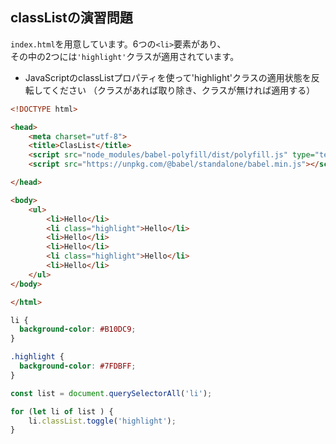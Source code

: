 ## classListの演習問題

`index.html`を用意しています。6つの`<li>`要素があり、  
その中の2つには`'highlight'`クラスが適用されています。  
- JavaScriptのclassListプロパティを使って'highlight'クラスの適用状態を反転してください
（クラスがあれば取り除き、クラスが無ければ適用する）  

```html
<!DOCTYPE html>

<head>
    <meta charset="utf-8">
    <title>ClasList</title>
    <script src="node_modules/babel-polyfill/dist/polyfill.js" type="text/javascript"> </script>
    <script src="https://unpkg.com/@babel/standalone/babel.min.js"></script>

</head>

<body>
    <ul>
        <li>Hello</li>
        <li class="highlight">Hello</li>
        <li>Hello</li>
        <li>Hello</li>
        <li class="highlight">Hello</li>
        <li>Hello</li>
    </ul>
</body>

</html>
```

```css
li {
  background-color: #B10DC9;
}

.highlight {
  background-color: #7FDBFF;
}
```

```js
const list = document.querySelectorAll('li');

for (let li of list ) {
    li.classList.toggle('highlight');
}
```